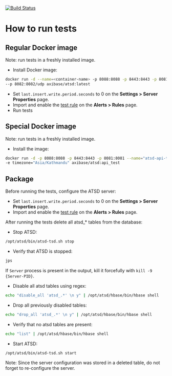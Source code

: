 [![Build Status](https://travis-ci.org/axibase/atsd-api-test.svg?branch=master)](https://travis-ci.org/axibase/atsd-api-test)

How to run tests
================

Regular Docker image
--------------------

Note: run tests in a freshly installed image.

* Install Docker image:

```bash
docker run -d --name=<container-name> -p 8088:8088 -p 8443:8443 -p 8081:8081 \
--p 8082:8082/udp axibase/atsd:latest
```

* Set `last.insert.write.period.seconds` to 0 on the **Settings > Server Properties** page.
* Import and enable the [test rule](https://raw.githubusercontent.com/axibase/dockers/atsd_api_test/rules.xml) on the **Alerts > Rules** page.
* Run tests

Special Docker image
----------------------

Note: run tests in a freshly installed image.

* Install the image:

```bash
docker run -d -p 8088:8088 -p 8443:8443 -p 8081:8081 --name="atsd-api-test" -e axiname="$ATSD_LOGIN" -e axipass="$ATSD_PASSWORD" \
-e timezone="Asia/Kathmandu" axibase/atsd:api_test
```

Package
-------

Before running the tests, configure the ATSD server:

* Set `last.insert.write.period.seconds` to 0 on the **Settings > Server Properties** page.
* Import and enable the [test rule](https://raw.githubusercontent.com/axibase/dockers/atsd_api_test/rules.xml) on the **Alerts > Rules** page.

After running the tests delete all atsd_* tables from the database:

* Stop ATSD:

```bash
/opt/atsd/bin/atsd-tsd.sh stop
```

* Verify that ATSD is stopped:

```bash
jps
```

If `Server` process is present in the output, kill it forcefully with ``kill -9 {Server-PID}``.

* Disable all atsd tables using regex:

```bash
echo "disable_all 'atsd_.*' \n y" | /opt/atsd/hbase/bin/hbase shell
```

* Drop all previously disabled tables:

```bash
echo "drop_all 'atsd_.*' \n y" | /opt/atsd/hbase/bin/hbase shell
```

* Verify that no atsd tables are present:

```bash
echo "list" | /opt/atsd/hbase/bin/hbase shell
```

* Start ATSD:

```bash
/opt/atsd/bin/atsd-tsd.sh start
```

Note: Since the server configuration was stored in a deleted table, do not forget to re-configure the server.